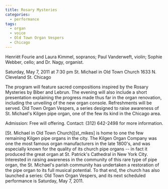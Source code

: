 ```yaml
---
title: Rosary Mysteries
categories: 
  - performance
tags:
  - organ
  - voice
  - Old Town Organ Vespers
  - Chicago
---
```

Henriët Fourie and Laura Kimmel, sopranos; Paul Vanderweft, violin; Sophie Webber, cello; and Dr. Nagy, organist.

Saturday, May 7, 2011 at 7:30 pm
St. Michael in Old Town Church
1633 N. Cleveland St. Chicago

The program will feature sacred compositions inspired by the Rosary Mysteries by Biber and Lebrun. The evening will also include a short presentation explaining the progress made thus far in the organ renovation, including the unveiling of the new organ console. Refreshments will be served. Old Town Organ Vespers, a series designed to raise awareness of St. Michael's Kilgen pipe organ, one of the few its kind in the Chicago area.

Admission: Free will offering.
Contact: (312) 642-2498 for more information.

[St. Michael in Old Town Church][st_mikes] is home to one the few remaining Kilgen pipe organs in the city. The Kilgen Organ Company was one the most famous organ manufacturers in the late 1800's, and was especially known for the quality of its church pipe organs -- in fact it produced the great organ at St. Patrick's Cathedral in New York City. Interested in raising awareness in the community of this rare type of pipe organ, the St. Michael's parish community has undertaken a restoration of the pipe organ to its full musical potential. To that end, the church has also launched a series: Old Town Organ Vespers, and its next scheduled performance is Saturday, May 7, 2011.
 
